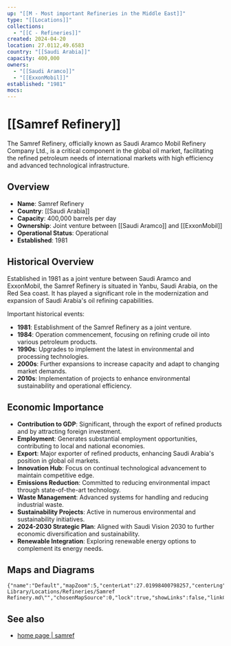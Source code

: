 ```yaml
---
up: "[[M - Most important Refineries in the Middle East]]"
type: "[[Locations]]"
collections:
  - "[[C - Refineries]]"
created: 2024-04-20
location: 27.0112,49.6583
country: "[[Saudi Arabia]]"
capacity: 400,000
owners:
  - "[[Saudi Aramco]]"
  - "[[ExxonMobil]]"
established: "1981"
mocs: 
---
```


# [[Samref Refinery]]

The Samref Refinery, officially known as Saudi Aramco Mobil Refinery Company Ltd., is a critical component in the global oil market, facilitating the refined petroleum needs of international markets with high efficiency and advanced technological infrastructure.

## Overview

- **Name**: Samref Refinery
- **Country**: [[Saudi Arabia]]
- **Capacity**: 400,000 barrels per day
- **Ownership**: Joint venture between [[Saudi Aramco]] and [[ExxonMobil]]
- **Operational Status**: Operational
- **Established**: 1981

## Historical Overview

Established in 1981 as a joint venture between Saudi Aramco and ExxonMobil, the Samref Refinery is situated in Yanbu, Saudi Arabia, on the Red Sea coast. It has played a significant role in the modernization and expansion of Saudi Arabia's oil refining capabilities.

Important historical events:
- **1981**: Establishment of the Samref Refinery as a joint venture.
- **1984**: Operation commencement, focusing on refining crude oil into various petroleum products.
- **1990s**: Upgrades to implement the latest in environmental and processing technologies.
- **2000s**: Further expansions to increase capacity and adapt to changing market demands.
- **2010s**: Implementation of projects to enhance environmental sustainability and operational efficiency.

## Economic Importance 

- **Contribution to GDP**: Significant, through the export of refined products and by attracting foreign investment.
- **Employment**: Generates substantial employment opportunities, contributing to local and national economies.
- **Export**: Major exporter of refined products, enhancing Saudi Arabia's position in global oil markets.
- **Innovation Hub**: Focus on continual technological advancement to maintain competitive edge.
- **Emissions Reduction**: Committed to reducing environmental impact through state-of-the-art technology.
- **Waste Management**: Advanced systems for handling and reducing industrial waste.
- **Sustainability Projects**: Active in numerous environmental and sustainability initiatives.
- **2024-2030 Strategic Plan**: Aligned with Saudi Vision 2030 to further economic diversification and sustainability.
- **Renewable Integration**: Exploring renewable energy options to complement its energy needs.

## Maps and Diagrams

```mapview
{"name":"Default","mapZoom":5,"centerLat":27.01998400798257,"centerLng":49.65820312500001,"query":"path:\"30 Library/Locations/Refineries/Samref Refinery.md\"","chosenMapSource":0,"lock":true,"showLinks":false,"linkColor":"red"}
```

## See also

- [home page | samref](https://samref.com.sa/)